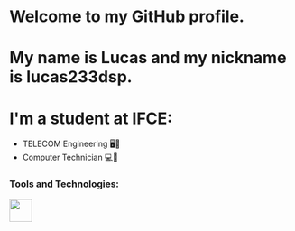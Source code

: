 # Welcome to my GitHub profile.
# My name is Lucas and my nickname is lucas233dsp.
# I'm a student at IFCE:

- TELECOM Engineering 🖥️📡
- Computer Technician 💻🔌

### Tools and Technologies:

<img src="https://cdn.jsdelivr.net/gh/devicons/devicon/icons/filezilla/filezilla-plain.svg" width="40" height="40"/> 
          
          
          
